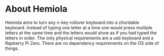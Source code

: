 # About Hemiola

Hemiola aims to turn any n-key rollover keyboard into a chordable keyboard.
Instead of typing one letter at a time one would press multiple letters at
the same time and the letters would show as if you had typed the letters
in order. The only physical requirements are a usb keyboard and a
Rapberry Pi Zero. There are no dependency requirements on the OS side of
things.